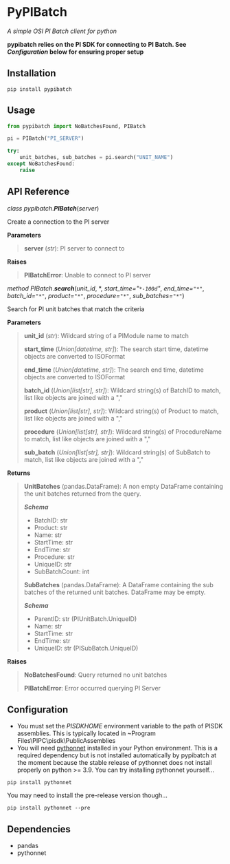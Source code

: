 # PyPIBatch

*A simple OSI PI Batch client for python*

**pypibatch relies on the PI SDK for connecting to PI Batch. See *Configuration* below for ensuring proper setup**

## Installation

`pip install pypibatch`

## Usage

```python
from pypibatch import NoBatchesFound, PIBatch

pi = PIBatch("PI_SERVER")

try:
    unit_batches, sub_batches = pi.search("UNIT_NAME")
except NoBatchesFound:
    raise
```

## API Reference

*class* *pypibatch*.***PIBatch***(*server*)

Create a connection to the PI server

**Parameters**

> **server** (*str*): PI server to connect to

**Raises**

> **PIBatchError**: Unable to connect to PI server

*method* *PIBatch*.***search***(*unit_id*, *, *start_time="`*-100d`"*, *end_time=`"*"`*, *batch_id=`"*"`*, *product=`"*"`*, *procedure=`"*"`*, *sub_batches=`"*"`*)

Search for PI unit batches that match the criteria

**Parameters**

> **unit_id** (*str*): Wildcard string of a PIModule name to match
>
> **start_time** (*Union[datetime, str]*): The search start time, datetime objects are converted to ISOFormat
>
> **end_time** (*Union[datetime, str]*): The search end time, datetime objects are converted to ISOFormat
>
> **batch_id** (*Union[list[str], str]*): Wildcard string(s) of BatchID to match, list like objects are joined with a ","
>
> **product** (*Union[list[str], str]*): Wildcard string(s) of Product to match, list like objects are joined with a ","
>
> **procedure** (*Union[list[str], str]*): Wildcard string(s) of ProcedureName to match, list like objects are joined with a ","
>
> **sub_batch** (*Union[list[str], str]*): Wildcard string(s) of SubBatch to match, list like objects are joined with a ","

**Returns**

> **UnitBatches** (pandas.DataFrame): A non empty DataFrame containing the unit batches returned from the query.
>
> ***Schema***
>
> - BatchID: str
> - Product: str
> - Name: str
> - StartTime: str
> - EndTime: str
> - Procedure: str
> - UniqueID: str
> - SubBatchCount: int
>
> **SubBatches** (pandas.DataFrame): A DataFrame containing the sub batches of the returned unit batches. DataFrame may be empty.
>
> ***Schema***
>
> - ParentID: str (PIUnitBatch.UniqueID)
> - Name: str
> - StartTime: str
> - EndTime: str
> - UniqueID: str (PISubBatch.UniqueID)

**Raises**

> **NoBatchesFound**: Query returned no unit batches
>
> **PIBatchError**: Error occurred querying PI Server

## Configuration

- You must set the *PISDKHOME* environment variable to the path of PISDK assemblies. This is typically located in ~Program Files\PIPC\pisdk\PublicAssemblies
- You will need [pythonnet](https://github.com/pythonnet/pythonnet) installed in your Python environment. This is a required dependency but is not installed automatically by pypibatch at the moment because the stable release of pythonnet does not install properly on python >= 3.9. You can try installing pythonnet yourself...

`pip install pythonnet`

You may need to install the pre-release version though...

`pip install pythonnet --pre`

## Dependencies

- pandas
- pythonnet